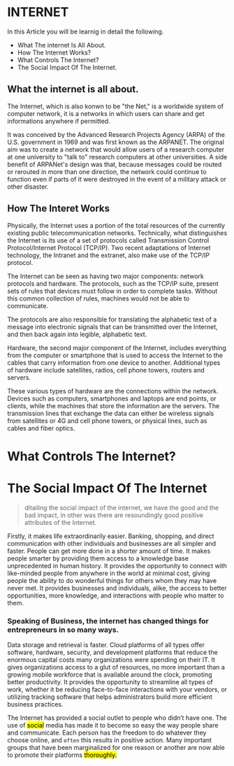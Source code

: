 # INTERNET
In this Article you will be learnig in detail the following.
  
* What The internet Is All About.
* How The Internet Works?
* What Controls The Internet?
* The Social Impact Of The Internet.




## __What the internet is all about.__


The Internet, which is also konwn to be  "the Net," is a worldwide system of computer network, it is a networks in which users can share and get informations anywhere if permitted.

It was conceived by the Advanced Research Projects Agency (ARPA) of the U.S. government in 1969 and was first known as the ARPANET. The original aim was to create a network that would allow users of a research computer at one university to "talk to" research computers at other universities. A side benefit of ARPANet's design was that, because messages could be routed or rerouted in more than one direction, the network could continue to function even if parts of it were destroyed in the event of a military attack or other disaster.

## __How The Interet Works__

Physically, the Internet uses a portion of the total resources of the currently existing public telecommunication networks. Technically, what distinguishes the Internet is its use of a set of protocols called Transmission Control Protocol/Internet Protocol (TCP/IP). Two recent adaptations of Internet technology, the Intranet and the extranet, also make use of the TCP/IP protocol.

The Internet can be seen as having two major components: network protocols and hardware. The protocols, such as the TCP/IP suite, present sets of rules that devices must follow in order to complete tasks. Without this common collection of rules, machines would not be able to communicate.

The protocols are also responsible for translating the alphabetic text of a message into electronic signals that can be transmitted over the Internet, and then back again into legible, alphabetic text.

Hardware, the second major component of the Internet, includes everything from the computer or smartphone that is used to access the Internet to the cables that carry information from one device to another. Additional types of hardware include satellites, radios, cell phone towers, routers and servers.

These various types of hardware are the connections within the network. Devices such as computers, smartphones and laptops are end points, or clients, while the machines that store the information are the servers. The transmission lines that exchange the data can either be wireless signals from satellites or 4G and cell phone towers, or physical lines, such as cables and fiber optics.






# What Controls The Internet?







# The Social Impact Of The Internet


>ditailing the social impact of the internet, we have the good and the bad impact, in other was there are  resoundingly good positive attributes of the Internet. 

Firstly, it makes life extraordinarily easier. Banking, shopping, and direct communication with other individuals and businesses are all simpler and faster. People can get more done in a shorter amount of time. It makes people smarter by providing them access to a knowledge base unprecedented in human history. It provides the opportunity to connect with like-minded people from anywhere in the world at minimal cost, giving people the ability to do wonderful things for others whom they may have never met. It provides businesses and individuals, alike, the access to better opportunities, more knowledge, and interactions with people who matter to them.

 
 
  ### Speaking of Business, the internet has changed things for entrepreneurs in so many ways.
  
Data storage and retrieval is faster. Cloud platforms of all types offer software, hardware, security, and development platforms that reduce the enormous capital costs many organizations were spending on their IT. It gives organizations access to a glut of resources, no more important than a growing mobile workforce that is available around the clock, promoting better productivity. It provides the opportunity to streamline all types of work, whether it be reducing face-to-face interactions with your vendors, or utilizing tracking software that helps administrators build more efficient business practices.

The Internet has provided a social outlet to people who didn’t have one. The use of <mark>social</mark> media has made it to become so easy the way people share and communicate. Each person has the freedom to do whatever they choose online, and ```often``` this results in positive action. Many important groups that have been marginalized for one reason or another are now able to promote their platforms <mark>thoroughly.
